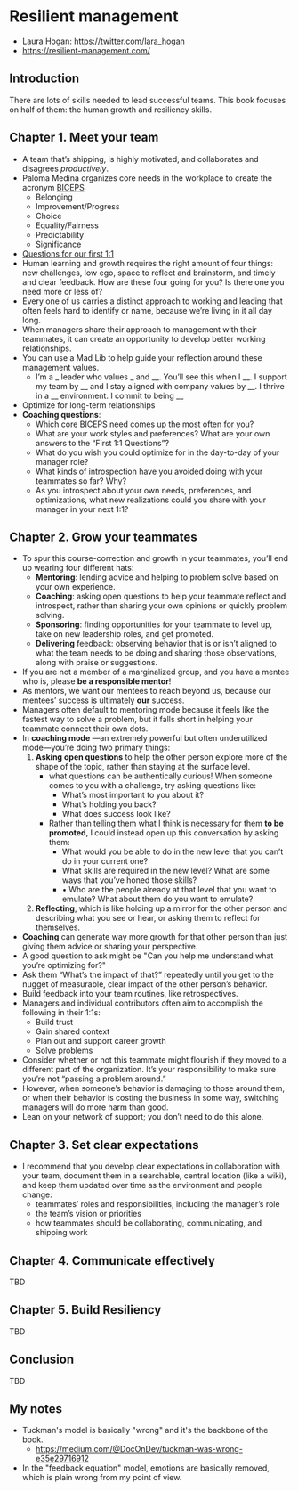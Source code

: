 # Resilient management
- Laura Hogan: https://twitter.com/lara_hogan
- https://resilient-management.com/

## Introduction
There are lots of skills needed to lead successful teams. This book focuses on half of them: the human growth and resiliency skills.

## Chapter 1. Meet your team
- A team that’s shipping, is highly motivated, and collaborates and disagrees *productively*.
- Paloma Medina organizes core needs in the workplace to create the acronym [BICEPS](https://www.palomamedina.com/biceps/)
    - Belonging
    - Improvement/Progress
    - Choice
    - Equality/Fairness
    - Predictability
    - Significance
- [Questions for our first 1:1](https://docs.google.com/document/d/1ALVJFA8gp7H53iIyPQqoBN1IvZku-5YYcjKpMx6HCXE/edit)
- Human learning and growth requires the right amount of four things: new challenges, low ego, space to reflect and brainstorm, and timely and clear feedback. How are these four going for you? Is there one you need more or less of?
- Every one of us carries a distinct approach to working and leading that often feels hard to identify or name, because we’re living in it all day long.
- When managers share their approach to management with their teammates, it can create an opportunity to develop better working relationships.
- You can use a Mad Lib to help guide your reflection around these management values.
    - I’m a _ leader who values _ and __. You’ll see this when I __. I support my team by __ and I stay aligned with company values by __. I thrive in a __ environment. I commit to being __
- Optimize for long-term relationships
- **Coaching questions**:
    - Which core BICEPS need comes up the most often for you?
    - What are your work styles and preferences? What are your own answers to the “First 1:1 Questions”?
    - What do you wish you could optimize for in the day-to-day of your manager role?
    - What kinds of introspection have you avoided doing with your teammates so far? Why?
    - As you introspect about your own needs, preferences, and optimizations, what new realizations could you share with your manager in your next 1:1?


## Chapter 2. Grow your teammates
- To spur this course-correction and growth in your teammates, you’ll end up wearing four different hats:
    - **Mentoring**: lending advice and helping to problem solve based on your own experience.
    - **Coaching**: asking open questions to help your teammate reflect and introspect, rather than sharing your own opinions or quickly problem solving.
    - **Sponsoring**: finding opportunities for your teammate to level up, take on new leadership roles, and get promoted.
    - **Delivering** feedback: observing behavior that is or isn’t aligned to what the team needs to be doing and sharing those observations, along with praise or suggestions.
- If you are not a member of a marginalized group, and you have a mentee who is, please **be a responsible mentor**!
- As mentors, we want our mentees to reach beyond us, because our mentees’ success is ultimately **our** success.
- Managers often default to mentoring mode because it feels like the fastest way to solve a problem, but it falls short in helping your teammate connect their own dots.
- In **coaching mode** —an extremely powerful but often underutilized mode—you’re doing two primary things:
    1. **Asking open questions** to help the other person explore more of the shape of the topic, rather than staying at the surface level.
        - what questions can be authentically curious! When someone comes to you with a challenge, try asking questions like:
            - What’s most important to you about it?
            - What’s holding you back?
            - What does success look like?
        - Rather than telling them what I think is necessary for them **to be promoted**, I could instead open up this conversation by asking them:
            - What would you be able to do in the new level that you can’t do in your current one?
            - What skills are required in the new level? What are some ways that you’ve honed those skills?
            - • Who are the people already at that level that you want to emulate? What about them do you want to emulate?
    2. **Reflecting**, which is like holding up a mirror for the other person and describing what you see or hear, or asking them to reflect for themselves.
- **Coaching** can generate way more growth for that other person than just giving them advice or sharing your perspective.
- A good question to ask might be "Can you help me understand what you’re optimizing for?"
- Ask them “What’s the impact of that?” repeatedly until you get to the nugget of measurable, clear impact of the other person’s behavior.
- Build feedback into your team routines, like retrospectives.
- Managers and individual contributors often aim to accomplish the following in their 1:1s:
    - Build trust
    - Gain shared context
    - Plan out and support career growth
    - Solve problems
- Consider whether or not this teammate might flourish if they moved to a different part of the organization. It’s your responsibility to make sure you’re not “passing a problem around.”
- However, when someone’s behavior is damaging to those around them, or when their behavior is costing the business in some way, switching managers will do more harm than good.
- Lean on your network of support; you don’t need to do this alone.


## Chapter 3. Set clear expectations
- I recommend that you develop clear expectations in collaboration with your team, document them in a searchable, central location (like a wiki), and keep them updated over time as the environment and people change:
    - teammates’ roles and responsibilities, including the manager’s role
    - the team’s vision or priorities
    - how teammates should be collaborating, communicating, and shipping work

## Chapter 4. Communicate effectively
TBD

## Chapter 5. Build Resiliency
TBD

## Conclusion
TBD

## My notes
- Tuckman's model is basically "wrong" and it's the backbone of the book.
    - https://medium.com/@DocOnDev/tuckman-was-wrong-e35e29716912
- In the "feedback equation" model, emotions are basically removed, which is plain wrong from my point of view.
